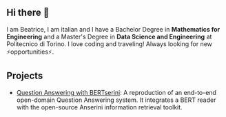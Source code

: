 ## Hi there 👋

I am Beatrice, I am italian and I have a Bachelor Degree in **Mathematics for Engineering** and a Master's Degree in **Data Science and Engineering** at Politecnico di Torino. I love coding and traveling! Always looking for new ⚡opportunities⚡.

## Projects

- [Question Answering with BERTserini]: A reproduction of an end-to-end open-domain Question Answering system. It integrates a BERT reader with the open-source Anserini information retrieval toolkit.

[Question Answering with BERTserini]: https://github.com/beatricemacchia/QuestionAnswering

<!--
**beatricemacchia/beatricemacchia** is a ✨ _special_ ✨ repository because its `README.md` (this file) appears on your GitHub profile.

Here are some ideas to get you started:

- 🔭 I’m currently working on ...
- 🌱 I’m currently learning ...
- 👯 I’m looking to collaborate on ...
- 🤔 I’m looking for help with ...
- 💬 Ask me about ...
- 📫 How to reach me: ...
- 😄 Pronouns: ...
- ⚡ Fun fact: ...
-->
